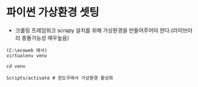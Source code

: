 # 파이썬 가상환경 셋팅
- 크롤링 프레임워크 scrapy 설치를 위해 가상환경을 만들어주어야 한다.(라이브러리 충돌가능성 매우높음)
```shell
(C:\ecoweb 에서)
virtualenv venv

cd venv 

Scripts/activate # 윈도우에서 가상환경 활성화

```